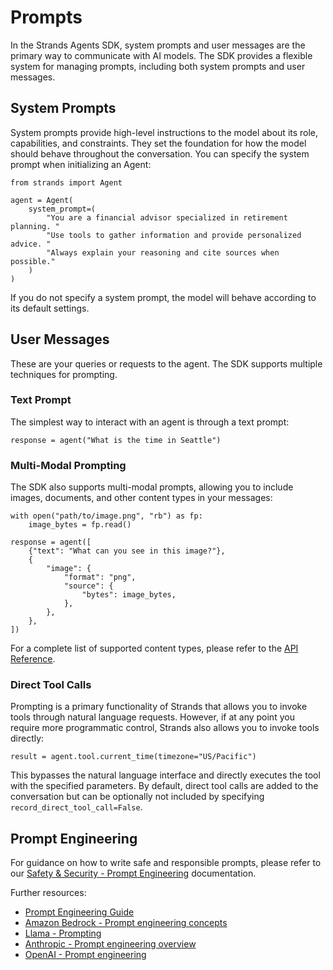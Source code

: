 # Prompts

In the Strands Agents SDK, system prompts and user messages are the primary way to communicate with AI models. The SDK provides a flexible system for managing prompts, including both system prompts and user messages.

## System Prompts

System prompts provide high-level instructions to the model about its role, capabilities, and constraints. They set the foundation for how the model should behave throughout the conversation. You can specify the system prompt when initializing an Agent:

```
from strands import Agent

agent = Agent(
    system_prompt=(
        "You are a financial advisor specialized in retirement planning. "
        "Use tools to gather information and provide personalized advice. "
        "Always explain your reasoning and cite sources when possible."
    )
)

```

If you do not specify a system prompt, the model will behave according to its default settings.

## User Messages

These are your queries or requests to the agent. The SDK supports multiple techniques for prompting.

### Text Prompt

The simplest way to interact with an agent is through a text prompt:

```
response = agent("What is the time in Seattle")

```

### Multi-Modal Prompting

The SDK also supports multi-modal prompts, allowing you to include images, documents, and other content types in your messages:

```
with open("path/to/image.png", "rb") as fp:
    image_bytes = fp.read()

response = agent([
    {"text": "What can you see in this image?"},
    {
        "image": {
            "format": "png",
            "source": {
                "bytes": image_bytes,
            },
        },
    },
])

```

For a complete list of supported content types, please refer to the [API Reference](../../../../api-reference/types/#strands.types.content.ContentBlock).

### Direct Tool Calls

Prompting is a primary functionality of Strands that allows you to invoke tools through natural language requests. However, if at any point you require more programmatic control, Strands also allows you to invoke tools directly:

```
result = agent.tool.current_time(timezone="US/Pacific")

```

This bypasses the natural language interface and directly executes the tool with the specified parameters. By default, direct tool calls are added to the conversation but can be optionally not included by specifying `record_direct_tool_call=False`.

## Prompt Engineering

For guidance on how to write safe and responsible prompts, please refer to our [Safety & Security - Prompt Engineering](../../../safety-security/prompt-engineering/) documentation.

Further resources:

- [Prompt Engineering Guide](https://www.promptingguide.ai)
- [Amazon Bedrock - Prompt engineering concepts](https://docs.aws.amazon.com/bedrock/latest/userguide/prompt-engineering-guidelines.html)
- [Llama - Prompting](https://www.llama.com/docs/how-to-guides/prompting/)
- [Anthropic - Prompt engineering overview](https://docs.anthropic.com/en/docs/build-with-claude/prompt-engineering/overview)
- [OpenAI - Prompt engineering](https://platform.openai.com/docs/guides/prompt-engineering/six-strategies-for-getting-better-results)
